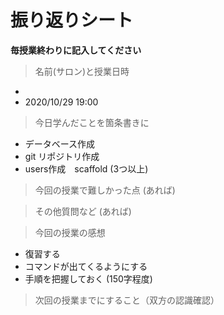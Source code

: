 # 振り返りシート

**毎授業終わりに記入してください**

> 名前(サロン)と授業日時
-  
- 2020/10/29 19:00

> 今日学んだことを箇条書きに
- データベース作成
- git リポジトリ作成
- users作成　scaffold
(3つ以上)

> 今回の授業で難しかった点
(あれば)

> その他質問など
(あれば)

> 今回の授業の感想
- 復習する
- コマンドが出てくるようにする
- 手順を把握しておく
(150字程度)

> 次回の授業までにすること（双方の認識確認）
